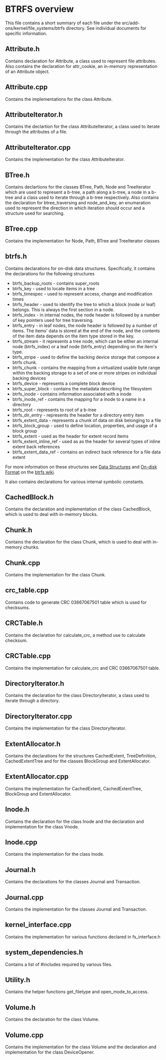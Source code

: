 # BTRFS overview
This file contains a short summary of each file under the
src/add-ons/kernel/file_systems/btrfs directory. See individual documents for
specific information.
## Attribute.h
Contains declaration for Attribute, a class used to represent file attributes.
Also contains the declaration for attr_cookie, an in-memory representation of an
Attribute object.
## Attribute.cpp
Contains the implementations for the class Attribute.
## AttributeIterator.h
Contains the declartion for the class AttributeIterator, a class used to 
iterate through the attributes of a file.
## AttributeIterator.cpp
Contains the implementation for the class AttributeIterator.
## BTree.h
Contains declartions for the classes BTree, Path, Node and TreeIterator which
are used to represent a b-tree, a path along a b-tree, a node in a b-tree and a
class used to iterate through a b-tree respectively. Also contains the
declaration for btree_traversing and node_and_key, an enumaration used to 
represent the direction in which iteration should occur and a structure used for
searching.
## BTree.cpp
Contains the implementation for Node, Path, BTree and TreeIterator classes
## btrfs.h
Contains declarations for on-disk data structures. Specifically, it contains the
declarations for the following structures
* btrfs_backup_roots - contains super_roots
* btrfs_key - used to locate items in a tree
* btrfs_timespec - used to represent access, change and modification times
* btrfs_header - used to identify the tree to which a block (node or leaf) 
  belongs. This is always the first section in a node.
* btrfs_index - in internal nodes, the node header is followed by a number of 
  key pointers used for tree traversing.
* btrfs_entry - in leaf nodes, the node header is followed by a number of items.
  The items' data is stored at the end of the node, and the contents of the 
  item data depends on the item type stored in the key. 
* btrfs_stream - it represents a tree node, which can be either an internal node
  (btrfs_index) or a leaf node (btrfs_entry) depending on the item's type.
* btrfs_stripe - used to define the backing device storage that compose a btrfs 
  chunk.
* btrfs_chunk - contains the mapping from a virtualized usable byte range 
  within the backing storage to a set of one or more stripes on individual 
  backing devices
* btrfs_device - represents a complete block device
* btrfs_super_block - contains the metadata describing the filesystem
* btrfs_inode -  contains information associated with a inode
* btrfs_inode_ref - contains the mapping for a inode to a name in a directory
* btrfs_root - represents to root of a b-tree
* btrfs_dir_entry - represents the header for a directory entry item
* btrfs_extent_data - represents a chunk of data on disk belonging to a file
* btrfs_block_group - used to define location, properties, and usage of a block group
* btrfs_extent - used as the header for extent record items
* btrfs_extent_inline_ref - used as as the header for several types of inline 
  extent back references
* btrfs_extent_data_ref - contains an indirect back reference for a file data 
  extent

For more information on these structures see 
[Data Structures](https://btrfs.wiki.kernel.org/index.php/Data_Structures) and 
[On-disk Format](https://btrfs.wiki.kernel.org/index.php/On-disk_Format) on the
[btrfs wiki](https://btrfs.wiki.kernel.org/index.php).

It also contains declarations for various internal symbolic constants.
## CachedBlock.h
Contains the declaration and implementation of the class CachedBlock, which is
used to deal with in-memory blocks.
## Chunk.h
Contains the declaration for the class Chunk, which is used to deal with
in-memory chunks.
## Chunk.cpp
Contains the implementation for the class Chunk.
## crc_table.cpp
Contains code to generate CRC 03667067501 table which is used for checksums.
## CRCTable.h
Contains the declaration for calculate_crc, a method use to calculate checksum.
## CRCTable.cpp
Contains the implementation for calculate_crc and CRC 03667067501 table.
## DirectoryIterator.h
Contains the declaration for the class DirectoryIterator, a class used to
iterate through a directory.
## DirectoryIterator.cpp
Contains the implementation for the class DirectoryIterator.
## ExtentAllocator.h
Contains the declarations for the structures CachedExtent, TreeDefinition,
CachedExtentTree and for the classes BlockGroup and ExtentAllocator.
## ExtentAllocator.cpp
Contains the implementation for CachedExtent, CachedExtentTree, BlockGroup and 
ExtentAllocator.
## Inode.h
Contains the declaration for the class Inode and the declaration and
implementation for the class Vnode.
## Inode.cpp
Contains the implementation for the class Inode.
## Journal.h
Contains the declarations for the classes Journal and Transaction.
## Journal.cpp
Contains the implementation for the classes Journal and Transaction.
## kernel_interface.cpp
Contains the implementation for various functions declared in fs_interface.h
## system_dependencies.h
Contains a list of #includes required by various files.
## Utility.h
Contains the helper functions get_filetype and open_mode_to_access.
## Volume.h
Contains the declaration for the class Volume.
## Volume.cpp
Contains the implementation for the class Volume and the declaration and
implementation for the class DeviceOpener.
